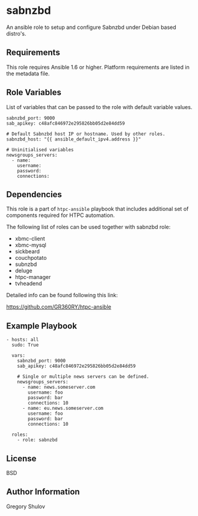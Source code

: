 sabnzbd
=======

An ansible role to setup and configure Sabnzbd under Debian based distro's.

Requirements
------------

This role requires Ansible 1.6 or higher. Platform requirements are listed in the metadata file.

Role Variables
--------------

List of variables that can be passed to the role with default variable values.

```
sabnzbd_port: 9000
sab_apikey: c48afc846972e295826bb05d2e84dd59

# Default Sabnzbd host IP or hostname. Used by other roles.
sabnzbd_host: "{{ ansible_default_ipv4.address }}"

# Uninitialised variables
newsgroups_servers:
  - name:
    username:
    password:
    connections:
```



Dependencies
------------

This role is a part of `htpc-ansible` playbook that includes additional set of components required for HTPC automation.

The following list of roles can be used together with sabnzbd role:
    
- xbmc-client
- xbmc-mysql
- sickbeard
- couchpotato
- subnzbd
- deluge
- htpc-manager
- tvheadend


Detailed info can be found following this link:

https://github.com/GR360RY/htpc-ansible


Example Playbook
----------------

```
- hosts: all
  sudo: True

  vars:
    sabnzbd_port: 9000
    sab_apikey: c48afc846972e295826bb05d2e84dd59

    # Single or multiple news servers can be defined.
    newsgroups_servers:
      - name: news.someserver.com
        username: foo
        password: bar
        connections: 10
      - name: eu.news.someserver.com
        username: foo
        password: bar
        connections: 10
    
  roles:
    - role: sabnzbd
```

License
-------

BSD

Author Information
------------------

Gregory Shulov